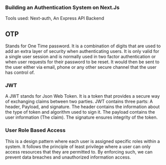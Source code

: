 ### Building an Authentication System on Next.Js
Tools used: Next-auth, An Express API Backend

## OTP
Stands for One Time password.
It is a combination of digits that are used to add an extra layer of security when authenticating users.
It is only valid for a single user session and is normally used in two factor authentication or when user requests for their password to be reset.
It would then be sent to the user either via email, phone or any other secure channel that the user has control of.

### JWT
A JWT stands for Json Web Token. It is a token that provides a secure way of exchanging claims between two parties.
JWT contains three parts: A header, Payload, and signature.
The header contains the information about the type of token and algorithm used to sign it.
The payload contains the user information (The claim).
The signature ensures integrity of the token.


### User Role Based Access
This is a design pattern where each user is assigned specific roles within a system.
It follows the principle of least privilege where a user can only access resources that they are permitted to.
By enforcing such, we can prevent data breaches and unauthorized information access.
